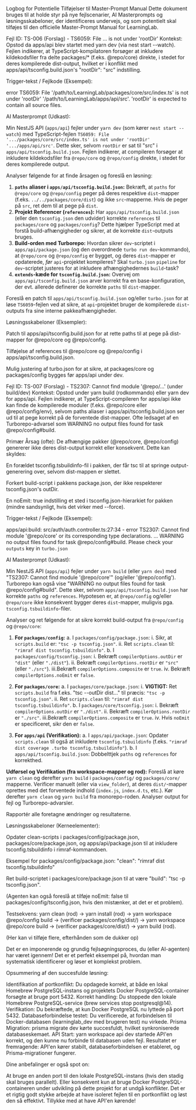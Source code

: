 Logbog for Potentielle Tilføjelser til Master-Prompt Manual
Dette dokument bruges til at holde styr på nye fejlscenarier, AI Masterprompts og løsningsskabeloner, der identificeres undervejs, og som potentielt skal tilføjes til den officielle Master-Prompt Manual for LearningLab.

Fejl ID: TS-006 (Forslag) - TS6059: File ... is not under 'rootDir'
Kontekst: Opstod da apps/api blev startet med yarn dev (via nest start --watch). Fejlen indikerer, at TypeScript-kompilatoren forsøger at inkludere kildekodsfiler fra delte packages/* (f.eks. @repo/core) direkte, i stedet for deres kompilerede dist-output, hvilket er i konflikt med apps/api/tsconfig.build.json's "rootDir": "src" indstilling.

Trigger-tekst / Fejlkode (Eksempel):

error TS6059: File '/path/to/LearningLab/packages/core/src/index.ts' is not under 'rootDir' '/path/to/LearningLab/apps/api/src'. 'rootDir' is expected to contain all source files.

AI Masterprompt (Udkast):

Min NestJS API (`apps/api`) fejler under `yarn dev` (som kører `nest start --watch`) med TypeScript-fejlen `TS6059: File '.../packages/core/src/index.ts' is not under 'rootDir' '.../apps/api/src'`. Dette sker, selvom `rootDir` er sat til "src" i `apps/api/tsconfig.build.json`. Fejlen indikerer, at compileren forsøger at inkludere kildekodsfiler fra `@repo/core` og `@repo/config` direkte, i stedet for deres kompilerede output.

Analyser følgende for at finde årsagen og foreslå en løsning:
1.  **`paths` aliaser i `apps/api/tsconfig.build.json`:** Bekræft, at `paths` for `@repo/core` og `@repo/config` peger på deres respektive `dist`-mapper (f.eks. `../../packages/core/dist`) og ikke `src`-mapperne. Hvis de peger på `src`, ret dem til at pege på `dist`.
2.  **Projekt Referencer (`references`):** Har `apps/api/tsconfig.build.json` (eller den `tsconfig.json` den udvider) korrekte `references` til `packages/core` og `packages/config`? Dette hjælper TypeScript med at forstå build-afhængigheder og sikrer, at de korrekte `dist`-outputs bruges.
3.  **Build-orden med Turborepo:** Hvordan sikrer `dev`-scriptet i `apps/api/package.json` (og den overordnede `turbo run dev`-kommando), at `@repo/core` og `@repo/config` er bygget, og deres `dist`-mapper er opdaterede, *før* `api`-projektet kompileres? Skal `turbo.json` `pipeline` for `dev`-scriptet justeres for at inkludere afhængighedernes `build`-task?
4.  **`extends`-kæde for `tsconfig.build.json`:** Overvej om `apps/api/tsconfig.build.json` arver korrekt fra en base-konfiguration, der evt. allerede definerer de korrekte `paths` til `dist`-mapper.

Foreslå en patch til `apps/api/tsconfig.build.json` og/eller `turbo.json` for at løse `TS6059`-fejlen ved at sikre, at `api`-projektet bruger de kompilerede `dist`-outputs fra sine interne pakkeafhængigheder.

Løsningsskabeloner (Eksempler):

Patch til apps/api/tsconfig.build.json for at rette paths til at pege på dist-mapper for @repo/core og @repo/config.

Tilføjelse af references til @repo/core og @repo/config i apps/api/tsconfig.build.json.

Mulig justering af turbo.json for at sikre, at packages/core og packages/config bygges før apps/api under dev.

Fejl ID: TS-007 (Forslag) - TS2307: Cannot find module '@repo/...' (under build/dev)
Kontekst: Opstod under yarn build (rodkommando) eller yarn dev for apps/api. Fejlen indikerer, at TypeScript-compileren for apps/api ikke kan finde de kompilerede moduler (f.eks. @repo/core eller @repo/config/env), selvom paths aliaser i apps/api/tsconfig.build.json ser ud til at pege korrekt på de forventede dist-mapper. Ofte ledsaget af en Turborepo-advarsel som WARNING no output files found for task @repo/config#build.

Primær Årsag (ofte): De afhængige pakker (@repo/core, @repo/config) genererer ikke deres dist-output korrekt eller konsekvent. Dette kan skyldes:

En forældet tsconfig.tsbuildinfo-fil i pakken, der får tsc til at springe output-generering over, selvom dist-mappen er slettet.

Forkert build-script i pakkens package.json, der ikke respekterer tsconfig.json's outDir.

En noEmit: true indstilling et sted i tsconfig.json-hierarkiet for pakken (mindre sandsynligt, hvis det virker med --force).

Trigger-tekst / Fejlkode (Eksempel):

apps/api:build: src/auth/auth.controller.ts:27:34 - error TS2307: Cannot find module '@repo/core' or its corresponding type declarations.
...
WARNING no output files found for task @repo/config#build. Please check your `outputs` key in `turbo.json`

AI Masterprompt (Udkast):

Min NestJS API (`apps/api`) fejler under `yarn build` (eller `yarn dev`) med "TS2307: Cannot find module '@repo/core'" (og/eller '@repo/config'). Turborepo kan også vise "WARNING no output files found for task @repo/config#build".
Dette sker, selvom `apps/api/tsconfig.build.json` har korrekte `paths` og `references`.
Hypotesen er, at `@repo/config` og/eller `@repo/core` ikke konsekvent bygger deres `dist`-mapper, muligvis pga. `tsconfig.tsbuildinfo`-filer.

Analyser og ret følgende for at sikre korrekt build-output fra `@repo/config` og `@repo/core`:

1.  **For `packages/config`:**
    a.  I `packages/config/package.json`:
        i.  Sikr, at `scripts.build` er: `"tsc -p tsconfig.json"`.
        ii. Ret `scripts.clean` til: `"rimraf dist tsconfig.tsbuildinfo"`.
    b.  I `packages/config/tsconfig.json`:
        i.  Bekræft `compilerOptions.outDir` er `"dist"` (eller `"./dist"`).
        ii. Bekræft `compilerOptions.rootDir` er `"src"` (eller `"./src"`).
        iii.Bekræft `compilerOptions.composite` er `true`.
        iv. Bekræft `compilerOptions.noEmit` er `false`.

2.  **For `packages/core`:**
    a.  I `packages/core/package.json`:
        i.  **VIGTIGT:** Ret `scripts.build` fra f.eks. "tsc --outDir dist..." til præcis: `"tsc -p tsconfig.json"`.
        ii. Ret `scripts.clean` til: `"rimraf dist tsconfig.tsbuildinfo"`.
    b.  I `packages/core/tsconfig.json`:
        i.  Bekræft `compilerOptions.outDir` er `"./dist"`.
        ii. Bekræft `compilerOptions.rootDir` er `"./src"`.
        iii.Bekræft `compilerOptions.composite` er `true`.
        iv. Hvis `noEmit` er specificeret, sikr den er `false`.

3.  **For `apps/api` (Verifikation):**
    a.  I `apps/api/package.json`: Opdater `scripts.clean` til også at inkludere `tsconfig.tsbuildinfo` (f.eks. `"rimraf dist coverage .turbo tsconfig.tsbuildinfo"`).
    b.  I `apps/api/tsconfig.build.json`: Dobbelttjek `paths` og `references` for korrekthed.

**Udførsel og Verifikation (fra workspace-mapper og rod):**
Foreslå at køre `yarn clean` og derefter `yarn build` i `packages/config/` og `packages/core/` mapperne. Verificer manuelt (eller via `view_folder`), at deres `dist/`-mapper oprettes med det forventede indhold (`index.js`, `index.d.ts`, etc.).
Kør derefter `yarn clean` og `yarn build` fra monorepo-roden. Analyser output for fejl og Turborepo-advarsler.

Rapportér alle foretagne ændringer og resultaterne.

Løsningsskabeloner (Kerneelementer):

Opdater clean-scripts i packages/config/package.json, packages/core/package.json, og apps/api/package.json til at inkludere tsconfig.tsbuildinfo i rimraf-kommandoen.

Eksempel for packages/config/package.json: "clean": "rimraf dist tsconfig.tsbuildinfo"

Ret build-scriptet i packages/core/package.json til at være "build": "tsc -p tsconfig.json".

(Agenten kan også foreslå at tilføje noEmit: false til packages/config/tsconfig.json, hvis den mistænker, at det er et problem).

Testsekvens: yarn clean (rod) -> yarn install (rod) -> yarn workspace @repo/config build -> (verificer packages/config/dist/) -> yarn workspace @repo/core build -> (verificer packages/core/dist/) -> yarn build (rod).

(Her kan vi tilføje flere, efterhånden som de dukker op)


 Det er en imponerende og grundig fejlsøgningsproces, du (eller AI-agenten) har været igennem! Det er et perfekt eksempel på, hvordan man systematisk identificerer og løser et komplekst problem.

Opsummering af den succesfulde løsning:

Identifikation af portkonflikt: Du opdagede korrekt, at både en lokal Homebrew PostgreSQL-instans og projektets Docker PostgreSQL-container forsøgte at bruge port 5432.
Korrekt handling: Du stoppede den lokale Homebrew PostgreSQL-service (brew services stop postgresql@14).
Verifikation: Du bekræftede, at kun Docker PostgreSQL nu lyttede på port 5432.
Databaseforbindelse testet: Du verificerede, at forbindelsen til Docker-databasen (learninglab_dev med brugeren test) nu virkede.
Prisma Migration: prisma migrate dev kørte succesfuldt, hvilket synkroniserede databaseskemaet.
API Start: yarn workspace api dev startede API'en korrekt, og den kunne nu forbinde til databasen uden fejl.
Resultatet er fremragende: API'en kører stabilt, databaseforbindelsen er etableret, og Prisma-migrationer fungerer.

Dine anbefalinger er også spot on:

At bruge en anden port til den lokale PostgreSQL-instans (hvis den stadig skal bruges parallelt).
Eller konsekvent kun at bruge Docker PostgreSQL-containeren under udvikling på dette projekt for at undgå konflikter.
Det er et rigtig godt stykke arbejde at have isoleret fejlen til en portkonflikt og løst den så effektivt. Tillykke med at have API'en kørende!